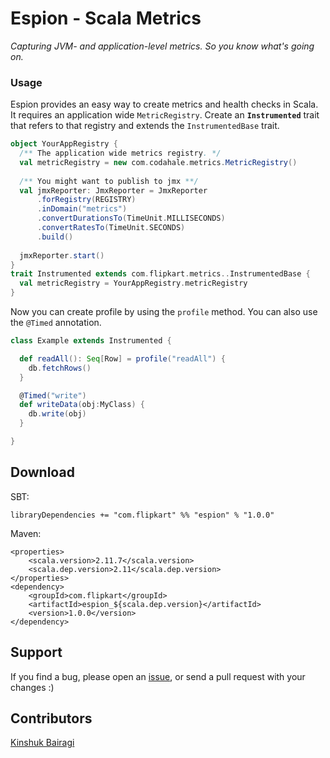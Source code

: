Espion - Scala Metrics
======================

*Capturing JVM- and application-level metrics. So you know what's going on.*


### Usage

Espion provides an easy way to create metrics and health checks in Scala. It requires an application wide `MetricRegistry`. Create an **`Instrumented`** trait that refers to that registry and extends the `InstrumentedBase` trait.

```scala
object YourAppRegistry {
  /** The application wide metrics registry. */
  val metricRegistry = new com.codahale.metrics.MetricRegistry()
  
  /** You might want to publish to jmx **/
  val jmxReporter: JmxReporter = JmxReporter
      .forRegistry(REGISTRY)
      .inDomain("metrics")
      .convertDurationsTo(TimeUnit.MILLISECONDS)
      .convertRatesTo(TimeUnit.SECONDS)
      .build()
  
  jmxReporter.start()
}
trait Instrumented extends com.flipkart.metrics..InstrumentedBase {
  val metricRegistry = YourAppRegistry.metricRegistry
}
```

Now you can create profile by using the `profile` method. You can also use the `@Timed` annotation.

```scala
class Example extends Instrumented {

  def readAll(): Seq[Row] = profile("readAll") {
    db.fetchRows()
  }

  @Timed("write")
  def writeData(obj:MyClass) {
    db.write(obj)
  }

}
```

## Download

SBT:
```
libraryDependencies += "com.flipkart" %% "espion" % "1.0.0"
```

Maven:
```
<properties>
    <scala.version>2.11.7</scala.version>
    <scala.dep.version>2.11</scala.dep.version>
</properties>
<dependency>
    <groupId>com.flipkart</groupId>
    <artifactId>espion_${scala.dep.version}</artifactId>
    <version>1.0.0</version>
</dependency>
```

## Support

If you find a bug, please open an [issue](https://github.com/Flipkart/espion/issues), or send a pull request with your changes :)

## Contributors

[Kinshuk Bairagi](mailto:me@kinshuk.in)


